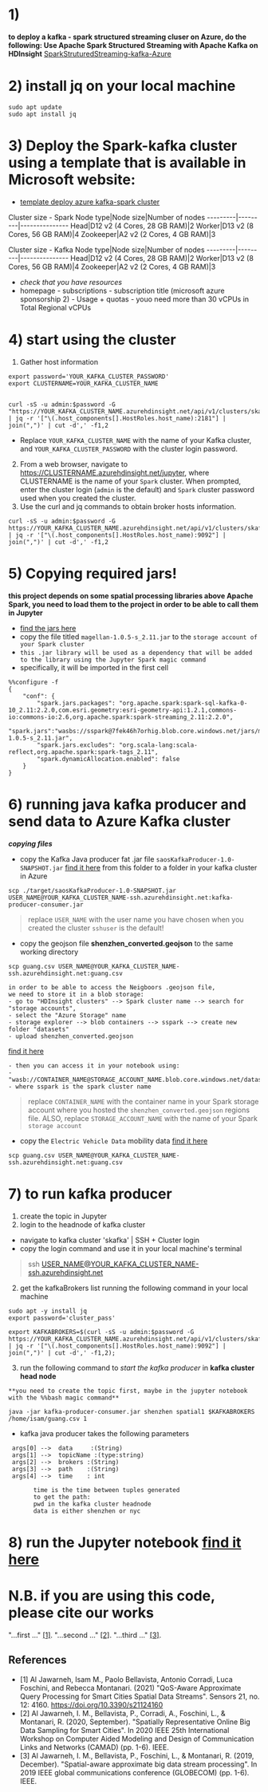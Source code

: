 # 1) 
**to deploy a kafka - spark structured streaming cluser on Azure, do the following: Use Apache Spark Structured Streaming with Apache Kafka on HDInsight** 
[SparkStruturedStreaming-kafka-Azure](https://docs.microsoft.com/it-it/azure/hdinsight/hdinsight-apache-kafka-spark-structured-streaming)

# 2) install jq on your local machine
```
sudo apt update
sudo apt install jq
```

# 3) Deploy the Spark-kafka cluster using a template that is available in Microsoft website:
- [template deploy azure kafka-spark cluster](https://docs.microsoft.com/it-it/azure/hdinsight/hdinsight-apache-kafka-spark-structured-streaming)


Cluster size - Spark
Node type|Node size|Number of nodes
---------|---------|---------------
Head|D12 v2 (4 Cores, 28 GB RAM)|2
Worker|D13 v2 (8 Cores, 56 GB RAM)|4
Zookeeper|A2 v2 (2 Cores, 4 GB RAM)|3

Cluster size - Kafka
Node type|Node size|Number of nodes
---------|---------|---------------
Head|D12 v2 (4 Cores, 28 GB RAM)|2
Worker|D13 v2 (8 Cores, 56 GB RAM)|4
Zookeeper|A2 v2 (2 Cores, 4 GB RAM)|3


- *check that you have resources*
- homepage - subscriptions - subscription title (microsoft azure sponsorship 2) - Usage + quotas - youo need more than 30 vCPUs in Total Regional vCPUs

# 4) start using the cluster

1. Gather host information

```
export password='YOUR_KAFKA_CLUSTER_PASSWORD'
export CLUSTERNAME=YOUR_KAFKA_CLUSTER_NAME

```
```

curl -sS -u admin:$password -G "https://YOUR_KAFKA_CLUSTER_NAME.azurehdinsight.net/api/v1/clusters/skafka/services/ZOOKEEPER/components/ZOOKEEPER_SERVER" | jq -r '["\(.host_components[].HostRoles.host_name):2181"] | join(",")' | cut -d',' -f1,2
```

- Replace `YOUR_KAFKA_CLUSTER_NAME` with the name of your Kafka cluster, and `YOUR_KAFKA_CLUSTER_PASSWORD` with the cluster login password.
2. From a web browser, navigate to https://CLUSTERNAME.azurehdinsight.net/jupyter, where CLUSTERNAME is the name of your `Spark` cluster. When prompted, enter the cluster login (`admin` is the default) and `Spark` cluster password used when you created the cluster.
4. Use the curl and jq commands  to obtain broker hosts information.

```
curl -sS -u admin:$password -G https://YOUR_KAFKA_CLUSTER_NAME.azurehdinsight.net/api/v1/clusters/skafka/services/KAFKA/components/KAFKA_BROKER | jq -r '["\(.host_components[].HostRoles.host_name):9092"] | join(",")' | cut -d',' -f1,2
```
# 5) Copying required jars!
**this project depends on some spatial processing libraries above Apache Spark, you need to load them to the project in order to be able to call them in Jupyter**
- [find the jars here](./jars/)
- copy the file titled `magellan-1.0.5-s_2.11.jar` to the `storage account of your Spark cluster`
- `this .jar library will be used as a dependency that will be added to the library using the Jupyter Spark magic command`
- specifically, it will be imported in the first cell
```
%%configure -f
{
    "conf": {
        "spark.jars.packages": "org.apache.spark:spark-sql-kafka-0-10_2.11:2.2.0,com.esri.geometry:esri-geometry-api:1.2.1,commons-io:commons-io:2.6,org.apache.spark:spark-streaming_2.11:2.2.0",
        "spark.jars":"wasbs://sspark@7fek46h7orhig.blob.core.windows.net/jars/magellan-1.0.5-s_2.11.jar",
        "spark.jars.excludes": "org.scala-lang:scala-reflect,org.apache.spark:spark-tags_2.11",
        "spark.dynamicAllocation.enabled": false
    }
}
```
# 6) running java kafka producer and send data to Azure Kafka cluster

***copying files***

- copy the Kafka Java producer fat .jar file `saosKafkaProducer-1.0-SNAPSHOT.jar` [find it here](./jars)  from this folder  to a folder in your kafka cluster in Azure
```
scp ./target/saosKafkaProducer-1.0-SNAPSHOT.jar USER_NAME@YOUR_KAFKA_CLUSTER_NAME-ssh.azurehdinsight.net:kafka-producer-consumer.jar
```
> replace `USER_NAME` with the user name you have chosen when you created the cluster `sshuser` is the default!
- copy the geojson file **shenzhen_converted.geojson** to the same working directory
```
scp guang.csv USER_NAME@YOUR_KAFKA_CLUSTER_NAME-ssh.azurehdinsight.net:guang.csv
```


```
in order to be able to access the Neigboors .geojson file, 
we need to store it in a blob storage:
- go to "HDInsight clusters" --> Spark cluster name --> search for "storage accounts",
- select the "Azure Storage" name 
- storage explorer --> blob containers --> sspark --> create new folder "datasets"
- upload shenzhen_converted.geojson
```
[find it here](../data/)
```
- then you can access it in your notebook using:
- "wasb://CONTAINER_NAME@STORAGE_ACCOUNT_NAME.blob.core.windows.net/datasets/shenzhen_converted.geojson"
- where sspark is the spark cluster name
```
> replace `CONTAINER_NAME` with the container name in your Spark storage account where you hosted the `shenzhen_converted.geojson` regions file. ALSO, replace `STORAGE_ACCOUNT_NAME` with the name of your Spark `storage account`

- copy the `Electric Vehicle Data` mobility data [find it here](https://www.cs.rutgers.edu/~dz220/Data.html)


```
scp guang.csv USER_NAME@YOUR_KAFKA_CLUSTER_NAME-ssh.azurehdinsight.net:guang.csv 
```

# 7) to run kafka producer
1. create the topic in Jupyter
2. login to the headnode of kafka cluster
  - navigate to kafka cluster 'skafka' | SSH + Cluster login
  - copy the login command and use it in your local machine's terminal
   > ssh USER_NAME@YOUR_KAFKA_CLUSTER_NAME-ssh.azurehdinsight.net
2. get the kafkaBrokers list running the following command in your local machine

```
sudo apt -y install jq
export password='cluster_pass'

export KAFKABROKERS=$(curl -sS -u admin:$password -G https://YOUR_KAFKA_CLUSTER_NAME.azurehdinsight.net/api/v1/clusters/skafka/services/KAFKA/components/KAFKA_BROKER | jq -r '["\(.host_components[].HostRoles.host_name):9092"] | join(",")' | cut -d',' -f1,2);
```


3. run the following command to *start the kafka producer* in **kafka cluster head node**

```
**you need to create the topic first, maybe in the jupyter notebook with the %%bash magic command**
```

```
java -jar kafka-producer-consumer.jar shenzhen spatial1 $KAFKABROKERS /home/isam/guang.csv 1
```
 - kafka java producer takes the following parameters
 ```
  args[0] -->  data     :(String) 
  args[1] -->  topicName :(type:string)
  args[2] -->  brokers :(String)
  args[3] -->  path    :(String) 
  args[4] -->  time    : int  
        
        time is the time between tuples generated
        to get the path:
        pwd in the kafka cluster headnode
        data is either shenzhen or nyc
 ```
# 8) run the Jupyter notebook [find it here](../notebooks/Spatial_Query_processing_AZURE.md)
# N.B. if you are using this code, please cite our works
"...first ..." [[1]](#1).
"...second ..." [[2]](#2).
"...third ..." [[3]](#3).

## References
- <a id="1">[1]</a> 
Al Jawarneh, Isam M., Paolo Bellavista, Antonio Corradi, Luca Foschini, and Rebecca Montanari.  (2021)
"QoS-Aware Approximate Query Processing for Smart Cities Spatial Data Streams".
Sensors 21, no. 12: 4160. https://doi.org/10.3390/s21124160
- <a id="2">[2]</a> 
Al Jawarneh, I. M., Bellavista, P., Corradi, A., Foschini, L., & Montanari, R. (2020, September).
"Spatially Representative Online Big Data Sampling for Smart Cities".
In 2020 IEEE 25th International Workshop on Computer Aided Modeling and Design of Communication Links and Networks (CAMAD) (pp. 1-6). IEEE.
- <a id="3">[3]</a> 
Al Jawarneh, I. M., Bellavista, P., Foschini, L., & Montanari, R. (2019, December). 
"Spatial-aware approximate big data stream processing". 
In 2019 IEEE global communications conference (GLOBECOM) (pp. 1-6). IEEE.
